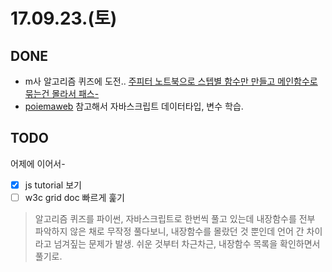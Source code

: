 # 17.09.23.(토)

## DONE
* m사 알고리즘 퀴즈에 도전.. [주피터 노트북으로 스텝별 함수만 만들고 메인함수로 묶는건 몰라서 패스-](https://github.com/cmygray/TIL/blob/master/algorithms/megabrain_test.ipynb)
* [poiemaweb](http://poiemaweb.com/) 참고해서 자바스크립트 데이터타입, 변수 학습.

## TODO
어제에 이어서-
* [x] js tutorial 보기
* [ ] w3c grid doc 빠르게 훑기

> 알고리즘 퀴즈를 파이썬, 자바스크립트로 한번씩 풀고 있는데 내장함수를 전부 파악하지 않은 채로 무작정 풀다보니, 내장함수를 몰랐던 것 뿐인데 언어 간 차이라고 넘겨짚는 문제가 발생. 쉬운 것부터 차근차근, 내장함수 목록을 확인하면서 풀기로.